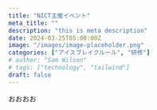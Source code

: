 ```yaml
---
title: "NICT主催イベント"
meta_title: ""
description: "this is meta description"
date: 2024-03-25T05:00:00Z
image: "/images/image-placeholder.png"
categories: ["アイスブレイクルール", "研修"]
# author: "Sam Wilson"
# tags: ["technology", "tailwind"]
draft: false
---
```


おおおお


